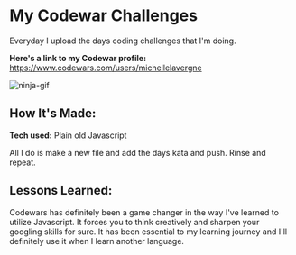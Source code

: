 # My Codewar Challenges

Everyday I upload the days coding challenges that I'm doing.

**Here's a link to my Codewar profile:** https://www.codewars.com/users/michellelavergne

![ninja-gif](https://media.giphy.com/media/3ohhwytHcusSCXXOUg/giphy.gif)

## How It's Made:

**Tech used:** Plain old Javascript 

All I do is make a new file and add the days kata and push. Rinse and repeat.

## Lessons Learned:

Codewars has definitely been a game changer in the way I've learned to utilize Javascript. It forces you to think creatively and sharpen your googling skills for sure. It has been essential to my learning journey and I'll definitely use it when I learn another language.
